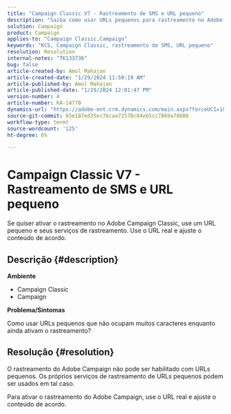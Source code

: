 ```yaml
---
title: "Campaign Classic V7 - Rastreamento de SMS e URL pequeno"
description: "Saiba como usar URLs pequenos para rastreamento no Adobe Campaign Classic v7."
solution: Campaign
product: Campaign
applies-to: "Campaign Classic,Campaign"
keywords: "KCS, Campaign Classic, rastreamento de SMS, URL pequeno"
resolution: Resolution
internal-notes: "TK133736"
bug: false
article-created-by: Amol Mahajan
article-created-date: "1/29/2024 11:50:19 AM"
article-published-by: Amol Mahajan
article-published-date: "1/29/2024 12:01:47 PM"
version-number: 4
article-number: KA-14770
dynamics-url: "https://adobe-ent.crm.dynamics.com/main.aspx?forceUCI=1&pagetype=entityrecord&etn=knowledgearticle&id=6851d290-9cbe-ee11-9079-6045bd0061cb"
source-git-commit: 65e187ed35ec76caa72578c84eb5cc7869a78686
workflow-type: tm+mt
source-wordcount: '125'
ht-degree: 6%

---
```


# Campaign Classic V7 - Rastreamento de SMS e URL pequeno


Se quiser ativar o rastreamento no Adobe Campaign Classic, use um URL pequeno e seus serviços de rastreamento. Use o URL real e ajuste o conteúdo de acordo.

## Descrição {#description}


<b>Ambiente</b>

- Campaign Classic
- Campaign




<b>Problema/Sintomas</b>

Como usar URLs pequenos que não ocupam muitos caracteres enquanto ainda ativam o rastreamento?


## Resolução {#resolution}


O rastreamento do Adobe Campaign não pode ser habilitado com URLs pequenos. Os próprios serviços de rastreamento de URLs pequenos podem ser usados em tal caso.

Para ativar o rastreamento do Adobe Campaign, use o URL real e ajuste o conteúdo de acordo.



